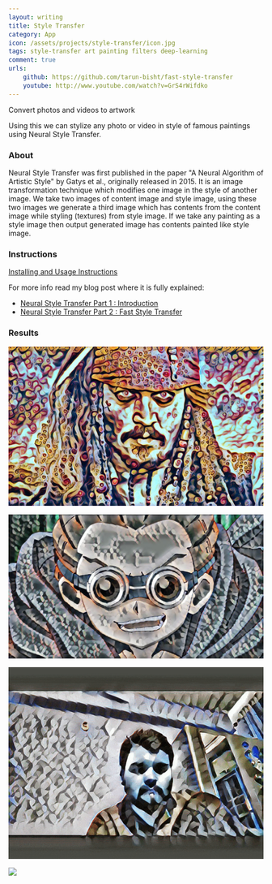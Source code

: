 ```yaml
---
layout: writing
title: Style Transfer
category: App
icon: /assets/projects/style-transfer/icon.jpg
tags: style-transfer art painting filters deep-learning
comment: true
urls:
    github: https://github.com/tarun-bisht/fast-style-transfer
    youtube: http://www.youtube.com/watch?v=GrS4rWifdko
---
```


Convert photos and videos to artwork

Using this we can stylize any photo or video in style of famous paintings using Neural Style Transfer.

### About
Neural Style Transfer was first published in the paper "A Neural Algorithm of Artistic Style" by Gatys et al., originally released in 2015. It is an image transformation technique which modifies one image in the style of another image. We take two images of content image and style image, using these two images we generate a third image which has contents from the content image while styling (textures) from style image. If we take any painting as a style image then output generated image has contents painted like style image.

### Instructions
[Installing and Usage Instructions](https://github.com/tarun-bisht/fast-style-transfer/blob/master/README.md)

For more info read my blog post where it is fully explained:
- [Neural Style Transfer Part 1 : Introduction](https://www.tarunbisht.com/deep%20learning/2020/12/28/neural-style-transfer-part-1-introduction/)
- [Neural Style Transfer Part 2 : Fast Style Transfer](https://www.tarunbisht.com/deep%20learning/2020/12/29/neural-style-transfer-part-2-fast-style-transfer/) 

### Results
![](https://github.com/tarun-bisht/fast-style-transfer/raw/master/output/js_candy.jpg)

![](https://github.com/tarun-bisht/fast-style-transfer/raw/master/output/kido.jpg)

![](https://github.com/tarun-bisht/fast-style-transfer/raw/master/output/webcam.gif)

![](https://github.com/tarun-bisht/fast-style-transfer/raw/master/output/video.gif)